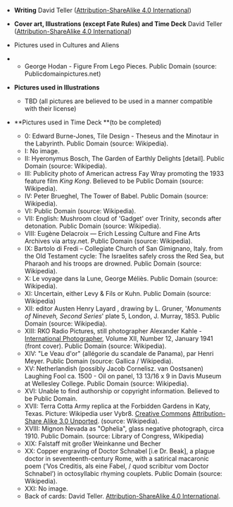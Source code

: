 * **Writing** David Teller \([Attribution-ShareAlike 4.0 International](http://creativecommons.org/licenses/by-sa/4.0/)\)
* **Cover art, Illustrations \(except Fate Rules\) and Time Deck** David Teller \([Attribution-ShareAlike 4.0 International](http://creativecommons.org/licenses/by-sa/4.0/)\)

* Pictures used in Cultures and Aliens

* * George Hodan - Figure From Lego Pieces. Public Domain \(source: Publicdomainpictures.net\)
* **Pictures used in Illustrations**

  * TBD \(all pictures are believed to be used in a manner compatible with their license\)

* **Pictures used in Time Deck **\(to be completed\)

  * 0: Edward Burne-Jones, Tile Design - Theseus and the Minotaur in the Labyrinth. Public Domain \(source: Wikipedia\).
  * I: No image.
  * II: Hyeronymus Bosch, The Garden of Earthly Delights \[detail\]. Public Domain \(source: Wikipedia\).
  * III: Publicity photo of American actress Fay Wray promoting the 1933 feature film _King Kong_. Believed to be Public Domain \(source: Wikipedia\).
  * IV: Peter Brueghel, The Tower of Babel. Public Domain \(source: Wikipedia\).
  * VI: Public Domain \(source: Wikipedia\).
  * VII: English: Mushroom cloud of 'Gadget' over Trinity, seconds after detonation. Public Domain \(source: Wikipedia\).
  * VIII: Eugène Delacroix — Erich Lessing Culture and Fine Arts Archives via artsy.net. Public Domain \(source: Wikipedia\).
  * IX: Bartolo di Fredi – Collegiate Church of San Gimignano, Italy. from the Old Testament cycle: The Israelites safely cross the Red Sea, but Pharaoh and his troops are drowned. Public Domain \(source: Wikipedia\).
  * X: Le voyage dans la Lune, George Méliès. Public Domain \(source: Wikipedia\).
  * XI: Uncertain, either Levy & Fils or Kuhn. Public Domain \(source: Wikipedia\)
  * XII: editor Austen Henry Layard , drawing by L. Gruner, '_Monuments of Nineveh, Second Series_' plate 5, London, J. Murray, 1853. Public Domain \(source: Wikipedia\).
  * XIII: RKO Radio Pictures, still photographer Alexander Kahle - [International Photographer](https://archive.org/stream/internationalpho13holl#page/n4/mode/1up), Volume XII, Number 12, January 1941 \(front cover\). Public Domain \(source: Wikipedia\).
  * XIV: "Le Veau d'or" \(allégorie du scandale de Panama\), par Henri Meyer. Public Domain \(source: Gallica / Wikipedia\).
  * XV: Netherlandish \(possibly Jacob Cornelisz. van Oostsanen\) Laughing Fool ca. 1500 - Oil on panel, 13 13/16 x 9 in Davis Museum at Wellesley College. Public Domain \(source: Wikipedia\).
  * XVI: Unable to find authorship or copyright information. Believed to be Public Domain.
  * XVII: Terra Cotta Army replica at the Forbidden Gardens in Katy, Texas. Picture: Wikipedia user Vybr8. [Creative Commons](https://en.wikipedia.org/wiki/en:Creative_Commons) [Attribution-Share Alike 3.0 Unported](https://creativecommons.org/licenses/by-sa/3.0/deed.en). \(source: Wikipedia\).
  * XVIII: Mignon Nevada as "Ophelia", glass negative photograph, circa 1910. Public Domain. \(source: Library of Congress, Wikipedia\)
  * XIX: Falstaff mit großer Weinkanne und Becher
  * XX: Copper engraving of Doctor Schnabel \[i.e Dr. Beak\], a plague doctor in seventeenth-century Rome, with a satirical macaronic poem \(‘Vos Creditis, als eine Fabel, / quod scribitur vom Doctor Schnabel’\) in octosyllabic rhyming couplets. Public Domain \(source: Wikipedia\).
  * XXI: No image.
  * Back of cards: David Teller. [Attribution-ShareAlike 4.0 International](http://creativecommons.org/licenses/by-sa/4.0/).



